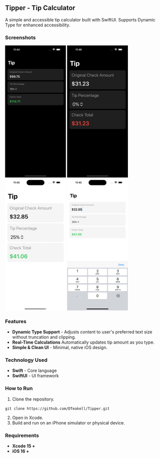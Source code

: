 ## Tipper - Tip Calculator
A simple and accessible tip calculator built with SwiftUI. Supports Dynamic Type for enhanced accessibility.

### Screenshots
<img src="./Screenshots/Tipper-Dark.png" alt="App Screenshot" width="200">  <img src="./Screenshots/Tipper-Dark-Accessibility.png" alt="App Screenshot" width="200">  <img src="./Screenshots/Tipper-Light-Accessibility.png" alt="App Screenshot" width="200">  <img src="./Screenshots/Tipper-Light-Keyboard.png" alt="App Screenshot" width="200">

### Features
- **Dynamic Type Support** - Adjusts content to user's preferred text size without truncation and clipping.
- **Real-Time Calculations** Automatically updates tip amount as you type.
- **Simple & Clean UI** - Minimal, native iOS design.

### Technology Used
- **Swift** - Core language
- **SwiftUI** - UI framework

### How to Run
1. Clone the repository.
```
git clone https://github.com/DTeakell/Tipper.git
```
2. Open in Xcode.
3. Build and run on an iPhone simulator or physical device.

### Requirements
- **Xcode 15 +**
- **iOS 16 +**

